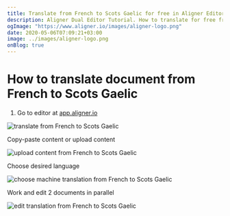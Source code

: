 ```yaml
---
title: Translate from French to Scots Gaelic for free in Aligner Editor
description: Aligner Dual Editor Tutorial. How to translate for free from French to Scots Gaelic. Aligner is multilingual document management platform. 
ogImage: "https://www.aligner.io/images/aligner-logo.png"
date: 2020-05-06T07:09:21+03:00
image: ../images/aligner-logo.png
onBlog: true
---
```


# How to translate document from French to Scots Gaelic

1. Go to editor at [app.aligner.io](https://app.aligner.io "Aligner App web page")

![translate from French to Scots Gaelic](../aligner-blank-editor.png "translate from French to Scots Gaelic")

Copy-paste content or upload content

![upload content from French to Scots Gaelic](../aligner-uploaded-document.png "upload content from French to Scots Gaelic")

Choose desired language

![choose machine translation from French to Scots Gaelic](../aligner-language-dropdown.png "choose machine translation from French to Scots Gaelic")

Work and edit 2 documents in parallel

![edit translation from French to Scots Gaelic](../aligner-double-sitded-editor.png "edit translation from French to Scots Gaelic")

